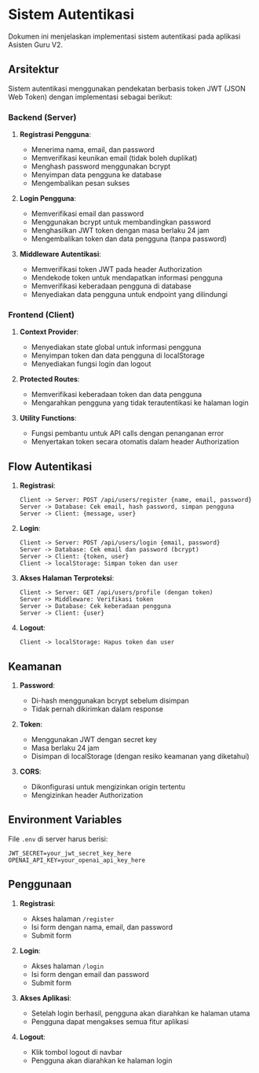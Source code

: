 # Sistem Autentikasi

Dokumen ini menjelaskan implementasi sistem autentikasi pada aplikasi Asisten Guru V2.

## Arsitektur

Sistem autentikasi menggunakan pendekatan berbasis token JWT (JSON Web Token) dengan implementasi sebagai berikut:

### Backend (Server)
1. **Registrasi Pengguna**:
   - Menerima nama, email, dan password
   - Memverifikasi keunikan email (tidak boleh duplikat)
   - Menghash password menggunakan bcrypt
   - Menyimpan data pengguna ke database
   - Mengembalikan pesan sukses

2. **Login Pengguna**:
   - Memverifikasi email dan password
   - Menggunakan bcrypt untuk membandingkan password
   - Menghasilkan JWT token dengan masa berlaku 24 jam
   - Mengembalikan token dan data pengguna (tanpa password)

3. **Middleware Autentikasi**:
   - Memverifikasi token JWT pada header Authorization
   - Mendekode token untuk mendapatkan informasi pengguna
   - Memverifikasi keberadaan pengguna di database
   - Menyediakan data pengguna untuk endpoint yang dilindungi

### Frontend (Client)
1. **Context Provider**:
   - Menyediakan state global untuk informasi pengguna
   - Menyimpan token dan data pengguna di localStorage
   - Menyediakan fungsi login dan logout

2. **Protected Routes**:
   - Memverifikasi keberadaan token dan data pengguna
   - Mengarahkan pengguna yang tidak terautentikasi ke halaman login

3. **Utility Functions**:
   - Fungsi pembantu untuk API calls dengan penanganan error
   - Menyertakan token secara otomatis dalam header Authorization

## Flow Autentikasi

1. **Registrasi**:
   ```
   Client -> Server: POST /api/users/register {name, email, password}
   Server -> Database: Cek email, hash password, simpan pengguna
   Server -> Client: {message, user}
   ```

2. **Login**:
   ```
   Client -> Server: POST /api/users/login {email, password}
   Server -> Database: Cek email dan password (bcrypt)
   Server -> Client: {token, user}
   Client -> localStorage: Simpan token dan user
   ```

3. **Akses Halaman Terproteksi**:
   ```
   Client -> Server: GET /api/users/profile (dengan token)
   Server -> Middleware: Verifikasi token
   Server -> Database: Cek keberadaan pengguna
   Server -> Client: {user}
   ```

4. **Logout**:
   ```
   Client -> localStorage: Hapus token dan user
   ```

## Keamanan

1. **Password**:
   - Di-hash menggunakan bcrypt sebelum disimpan
   - Tidak pernah dikirimkan dalam response

2. **Token**:
   - Menggunakan JWT dengan secret key
   - Masa berlaku 24 jam
   - Disimpan di localStorage (dengan resiko keamanan yang diketahui)

3. **CORS**:
   - Dikonfigurasi untuk mengizinkan origin tertentu
   - Mengizinkan header Authorization

## Environment Variables

File `.env` di server harus berisi:
```
JWT_SECRET=your_jwt_secret_key_here
OPENAI_API_KEY=your_openai_api_key_here
```

## Penggunaan

1. **Registrasi**:
   - Akses halaman `/register`
   - Isi form dengan nama, email, dan password
   - Submit form

2. **Login**:
   - Akses halaman `/login`
   - Isi form dengan email dan password
   - Submit form

3. **Akses Aplikasi**:
   - Setelah login berhasil, pengguna akan diarahkan ke halaman utama
   - Pengguna dapat mengakses semua fitur aplikasi

4. **Logout**:
   - Klik tombol logout di navbar
   - Pengguna akan diarahkan ke halaman login